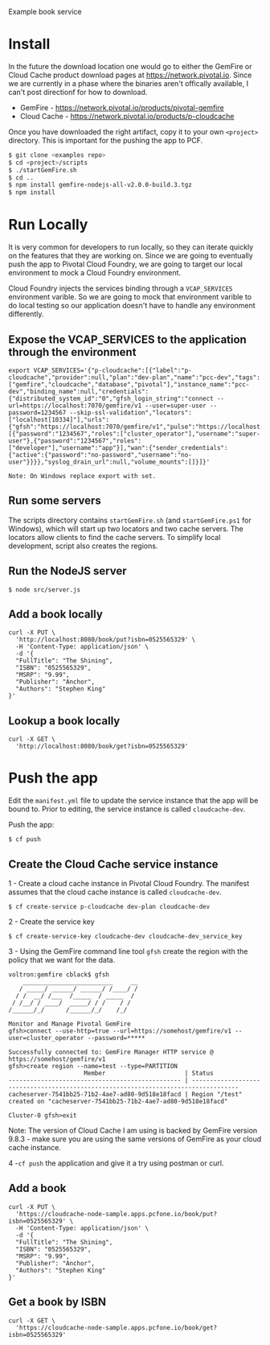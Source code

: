 Example book service

# Install 
In the future the download location one would go to either the GemFire
or Cloud Cache product download pages at https://network.pivotal.io.
Since we are currently in a phase where the binaries aren't offically
available, I can't post directionf for how to download.


* GemFire - https://network.pivotal.io/products/pivotal-gemfire
* Cloud Cache - https://network.pivotal.io/products/p-cloudcache


Once you have downloaded the right artifact,
copy it to your own `<project>` directory.
This is important for the pushing the app to PCF.

```bash
$ git clone <examples repo>
$ cd <project>/scripts
$ ./startGemFire.sh
$ cd ..
$ npm install gemfire-nodejs-all-v2.0.0-build.3.tgz 
$ npm install
```

# Run Locally

It is very common for developers to run locally,
so they can iterate quickly on the features that they are working on.
Since we are going to eventually push the app to Pivotal Cloud Foundry,
we are going to target our local environment to mock a Cloud Foundry environment.

Cloud Foundry injects the services binding through a `VCAP_SERVICES` environment varible.    So we are going to mock that environment varible to do local testing so our application doesn't have to handle any environment differently.

## Expose the VCAP_SERVICES to the application through the environment 
```
export VCAP_SERVICES='{"p-cloudcache":[{"label":"p-cloudcache","provider":null,"plan":"dev-plan","name":"pcc-dev","tags":["gemfire","cloudcache","database","pivotal"],"instance_name":"pcc-dev","binding_name":null,"credentials":{"distributed_system_id":"0","gfsh_login_string":"connect --url=https://localhost:7070/gemfire/v1 --user=super-user --password=1234567 --skip-ssl-validation","locators":["localhost[10334]"],"urls":{"gfsh":"https://localhost:7070/gemfire/v1","pulse":"https://localhost:7070/pulse"},"users":[{"password":"1234567","roles":["cluster_operator"],"username":"super-user"},{"password":"1234567","roles":["developer"],"username":"app"}],"wan":{"sender_credentials":{"active":{"password":"no-password","username":"no-user"}}}},"syslog_drain_url":null,"volume_mounts":[]}]}'

Note: On Windows replace export with set.
````
## Run some servers 

The scripts directory contains `startGemFire.sh` (and `startGemFire.ps1` for Windows), which will start up
two locators and two cache servers.
The locators allow clients to find the cache servers.
To simplify local development, script also creates the regions.

## Run the NodeJS server 

```
$ node src/server.js
```

## Add a book locally 

```
curl -X PUT \
  'http://localhost:8080/book/put?isbn=0525565329' \
  -H 'Content-Type: application/json' \
  -d '{
  "FullTitle": "The Shining",
  "ISBN": "0525565329",
  "MSRP": "9.99",
  "Publisher": "Anchor",
  "Authors": "Stephen King"
}'
```
## Lookup a book locally

```
curl -X GET \
  'http://localhost:8080/book/get?isbn=0525565329' 
```

# Push the app

Edit the `manifest.yml` file to update the service instance
that the app will be bound to.
Prior to editing, the service instance is called `cloudcache-dev`.

Push the app:

```
$ cf push
```

## Create the Cloud Cache service instance

1 -  Create a cloud cache instance in Pivotal Cloud Foundry.   The manifest assumes that the cloud cache instance is called `cloudcache-dev`.
```
$ cf create-service p-cloudcache dev-plan cloudcache-dev
```
2 - Create the service key 
```
$ cf create-service-key cloudcache-dev cloudcache-dev_service_key
```
3 - Using the GemFire command line tool ``gfsh`` create the region with the policy that we want for the data.

```
voltron:gemfire cblack$ gfsh
    _________________________     __
   / _____/ ______/ ______/ /____/ /
  / /  __/ /___  /_____  / _____  / 
 / /__/ / ____/  _____/ / /    / /  
/______/_/      /______/_/    /_/  

Monitor and Manage Pivotal GemFire
gfsh>connect --use-http=true --url=https://somehost/gemfire/v1 --user=cluster_operator --password=*****

Successfully connected to: GemFire Manager HTTP service @ https://somehost/gemfire/v1
gfsh>create region --name=test --type=PARTITION
                     Member                      | Status
------------------------------------------------ | -----------------------------------------------------------------------------------
cacheserver-7541bb25-71b2-4ae7-ad80-9d518e18facd | Region "/test" created on "cacheserver-7541bb25-71b2-4ae7-ad80-9d518e18facd"

Cluster-0 gfsh>exit
```
Note: The version of Cloud Cache I am using is backed by GemFire version 9.8.3 - make sure you are using the same versions of GemFire as your cloud cache instance.

4 -`cf push` the application and give it a try using postman or curl.

## Add a book 
```
curl -X PUT \
  'https://cloudcache-node-sample.apps.pcfone.io/book/put?isbn=0525565329' \
  -H 'Content-Type: application/json' \
  -d '{
  "FullTitle": "The Shining",
  "ISBN": "0525565329",
  "MSRP": "9.99",
  "Publisher": "Anchor",
  "Authors": "Stephen King"
}'
```

## Get a book by ISBN

```
curl -X GET \
  'https://cloudcache-node-sample.apps.pcfone.io/book/get?isbn=0525565329' 
```
